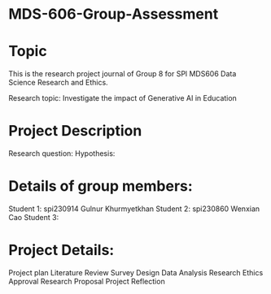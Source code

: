 # MDS-606-Group-Assessment

 # **Topic**

This is the research project journal of Group 8 for SPl MDS606 Data Science Research and Ethics.

Research topic:
Investigate the impact of Generative AI in Education 
 

# Project Description

Research question:
Hypothesis:

# Details of group members:

Student 1: spi230914 Gulnur Khurmyetkhan
Student 2: spi230860 Wenxian Cao
Student 3:

# Project Details:

Project plan
Literature Review
Survey Design
Data Analysis
Research Ethics Approval
Research Proposal
Project Reflection



